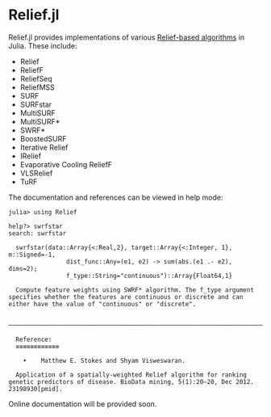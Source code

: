 Relief.jl
======

Relief.jl provides implementations of various [Relief-based algorithms](https://en.wikipedia.org/wiki/Relief_(feature_selection)) in Julia. These include:

- Relief
- ReliefF
- ReliefSeq
- ReliefMSS
- SURF
- SURFstar
- MultiSURF
- MultiSURF\*
- SWRF\*
- BoostedSURF
- Iterative Relief
- IRelief
- Evaporative Cooling ReliefF
- VLSRelief
- TuRF

The documentation and references can be viewed in help mode:

```julia-repl
julia> using Relief

help?> swrfstar
search: swrfstar

  swrfstar(data::Array{<:Real,2}, target::Array{<:Integer, 1}, m::Signed=-1, 
                dist_func::Any=(e1, e2) -> sum(abs.(e1 .- e2), dims=2); 
                f_type::String="continuous")::Array{Float64,1}

  Compute feature weights using SWRF* algorithm. The f_type argument specifies whether the features are continuous or discrete and can either have the value of "continuous" or "discrete".

  ───────────────────────────────────────────────────────────────────────────────────────────────────────────────────────────────────────────────────────────────────────────────────────────────────────────────

  Reference:
  ≡≡≡≡≡≡≡≡≡≡≡≡

    •    Matthew E. Stokes and Shyam Visweswaran. 

  Application of a spatially-weighted Relief algorithm for ranking genetic predictors of disease. BioData mining, 5(1):20–20, Dec 2012. 23198930[pmid].
```


Online documentation will be provided soon.

